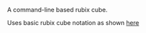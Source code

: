 A command-line based rubix cube.

Uses basic rubix cube notation as shown [here](https://www.speedsolving.com/wiki/index.php/3x3x3_notation#Basic_Cube_Notation)
